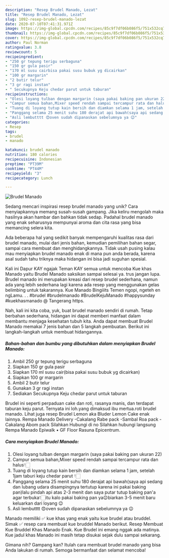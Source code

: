 ```yaml
---
description: "Resep Brudel Manado, Lezat"
title: "Resep Brudel Manado, Lezat"
slug: 1092-resep-brudel-manado-lezat
date: 2020-07-10T07:41:31.971Z
image: https://img-global.cpcdn.com/recipes/85c9f7df06b086f5/751x532cq70/brudel-manado-foto-resep-utama.jpg
thumbnail: https://img-global.cpcdn.com/recipes/85c9f7df06b086f5/751x532cq70/brudel-manado-foto-resep-utama.jpg
cover: https://img-global.cpcdn.com/recipes/85c9f7df06b086f5/751x532cq70/brudel-manado-foto-resep-utama.jpg
author: Paul Norman
ratingvalue: 3.8
reviewcount: 5
recipeingredient:
- "250 gr tepung terigu serbaguna"
- "150 gr gula pasir"
- "170 ml susu cairbisa pakai susu bubuk yg dicairkan"
- "100 gr margarin"
- "2 butir telur"
- "3 gr ragi instan"
- " Secukupnya Keju chedar parut untuk taburan"
recipeinstructions:
- "Olesi loyang tulban dengan margarin (saya pakai baking pan ukuran 22)"
- "Campur semua bahan,Mixer speed rendah sampai tercampur rata dan halus👇🏻"
- "Tuang di loyang tutup kain bersih dan diamkan selama 1 jam, setelah 1jam taburi keju chedar parut 👇🏻"
- "Panggang selama 25 menit suhu 180 derajat api bawah(saya api sedang dan lubang udara disampingnya tertutup karena ini pakai baking pan)lalu pindah api atas 2-3 menit dan saya putar tutup baking pan&#39;a agar terbuka👇🏻itu kalo pakai baking pan ya😉biarkan 3-5 menit baru keluarkan dari loyang 😉"
- "Asli lembutttt 😍oven sudah dipanaskan sebelumnya ya 😉"
categories:
- Resep
tags:
- brudel
- manado

katakunci: brudel manado 
nutrition: 180 calories
recipecuisine: Indonesian
preptime: "PT39M"
cooktime: "PT44M"
recipeyield: "3"
recipecategory: Lunch

---
```



![Brudel Manado](https://img-global.cpcdn.com/recipes/85c9f7df06b086f5/751x532cq70/brudel-manado-foto-resep-utama.jpg)

Sedang mencari inspirasi resep brudel manado yang unik? Cara menyiapkannya memang susah-susah gampang. Jika keliru mengolah maka hasilnya akan hambar dan bahkan tidak sedap. Padahal brudel manado yang enak seharusnya mempunyai aroma dan cita rasa yang bisa memancing selera kita.

Ada beberapa hal yang sedikit banyak mempengaruhi kualitas rasa dari brudel manado, mulai dari jenis bahan, kemudian pemilihan bahan segar, sampai cara membuat dan menghidangkannya. Tidak usah pusing kalau mau menyiapkan brudel manado enak di mana pun anda berada, karena asal sudah tahu triknya maka hidangan ini bisa jadi suguhan spesial.

Kali ini Dapur KAY ngajak Teman KAY semua untuk mencoba Kue khas Manado yaitu Brudel Manado saksikan sampai selesai ya. trus jangan lupa. Brudel manado ini merupakan kreasi dari resep brudel sederhana, namun ada yang lebih sederhana lagi karena ada resep yang menggunakan gelas belimbing untuk takarannya. Kue Manado Bingiiits Temen ngopi, ngeteh en ngLamu. . . #brudel #brudelmanado #BrudelKejuManado #happysunday #kuekhasmanado @ Tangerang https.


Nah, kali ini kita coba, yuk, buat brudel manado sendiri di rumah. Tetap berbahan sederhana, hidangan ini dapat memberi manfaat dalam membantu menjaga kesehatan tubuh kita. Anda dapat membuat Brudel Manado memakai 7 jenis bahan dan 5 langkah pembuatan. Berikut ini langkah-langkah untuk membuat hidangannya.

<!--inarticleads1-->

##### Bahan-bahan dan bumbu yang dibutuhkan dalam menyiapkan Brudel Manado:

1. Ambil 250 gr tepung terigu serbaguna
1. Siapkan 150 gr gula pasir
1. Siapkan 170 ml susu cair(bisa pakai susu bubuk yg dicairkan)
1. Siapkan 100 gr margarin
1. Ambil 2 butir telur
1. Gunakan 3 gr ragi instan
1. Sediakan  Secukupnya Keju chedar parut untuk taburan


Brudel ini seperti perpaduan cake dan roti, rasanya manis, dan terdapat taburan keju parut. Ternyata ini loh.yang dimaksud ibu mertua.roti brudel manado. Lihat juga resep Brudel Lemon aka Bluder Lemon Cake enak lainnya. Rempa Manado Delivery -Cakalang Rabe pack -Sambal Roa pack -Cakalang Abom pack Silahkan Hubungi di no Silahkan hubungi langsung Rempa Manado Epiwalk • GF Floor Rasuna Epicentrum. 

<!--inarticleads2-->

##### Cara menyiapkan Brudel Manado:

1. Olesi loyang tulban dengan margarin (saya pakai baking pan ukuran 22)
1. Campur semua bahan,Mixer speed rendah sampai tercampur rata dan halus👇🏻
1. Tuang di loyang tutup kain bersih dan diamkan selama 1 jam, setelah 1jam taburi keju chedar parut 👇🏻
1. Panggang selama 25 menit suhu 180 derajat api bawah(saya api sedang dan lubang udara disampingnya tertutup karena ini pakai baking pan)lalu pindah api atas 2-3 menit dan saya putar tutup baking pan&#39;a agar terbuka👇🏻itu kalo pakai baking pan ya😉biarkan 3-5 menit baru keluarkan dari loyang 😉
1. Asli lembutttt 😍oven sudah dipanaskan sebelumnya ya 😉


Manado memiliki ✅ kue khas yang enak yaitu kue brudel atau bruddel. Simak ✅ resep cara membuat kue bruddel Manado berikut. Resep Membuat Kue Bruddel Khas Manado Enak. Kue Brudel ini emang nggak ada matinya. Kue jadul khas Manado ini masih tetap disukai sejak dulu sampai sekarang. 

Gimana nih? Gampang kan? Itulah cara membuat brudel manado yang bisa Anda lakukan di rumah. Semoga bermanfaat dan selamat mencoba!
